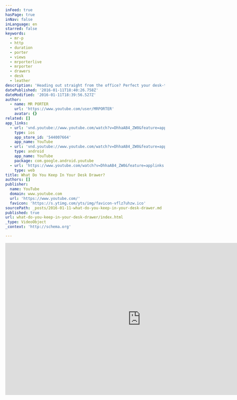```yaml
---
inFeed: true
hasPage: true
inNav: false
inLanguage: en
starred: false
keywords:
  - mr-p
  - http
  - duration
  - porter
  - views
  - mrporterlive
  - mrporter
  - drawers
  - desk
  - leather
description: 'Heading out straight from the office? Perfect your desk-to-dinner routine with six men of note, who reveal the items they always keep at hand in this video.'
datePublished: '2016-01-11T18:40:26.758Z'
dateModified: '2016-01-11T18:39:56.527Z'
author:
  - name: MR PORTER
    url: 'https://www.youtube.com/user/MRPORTER'
    avatar: {}
related: []
app_links:
  - url: 'vnd.youtube://www.youtube.com/watch?v=DhhaAB4_ZW0&feature=applinks'
    type: ios
    app_store_id: '544007664'
    app_name: YouTube
  - url: 'vnd.youtube://www.youtube.com/watch?v=DhhaAB4_ZW0&feature=applinks'
    type: android
    app_name: YouTube
    package: com.google.android.youtube
  - url: 'https://www.youtube.com/watch?v=DhhaAB4_ZW0&feature=applinks'
    type: web
title: What Do You Keep In Your Desk Drawer?
authors: []
publisher:
  name: YouTube
  domain: www.youtube.com
  url: 'https://www.youtube.com/'
  favicon: 'https://s.ytimg.com/yts/img/favicon-vflz7uhzw.ico'
sourcePath: _posts/2016-01-11-what-do-you-keep-in-your-desk-drawer.md
published: true
url: what-do-you-keep-in-your-desk-drawer/index.html
_type: VideoObject
_context: 'http://schema.org'

---
```

<iframe src="https://cdn.embedly.com/widgets/media.html?src=https%3A%2F%2Fwww.youtube.com%2Fembed%2FDhhaAB4_ZW0%3Ffeature%3Doembed&amp;url=https%3A%2F%2Fwww.youtube.com%2Fwatch%3Fv%3DDhhaAB4_ZW0&amp;image=https%3A%2F%2Fi.ytimg.com%2Fvi%2FDhhaAB4_ZW0%2Fhqdefault.jpg&amp;key=b7d04c9b404c499eba89ee7072e1c4f7&amp;type=text%2Fhtml&amp;schema=youtube" width="854" height="480" scrolling="no" frameborder="0" allowfullscreen="allowfullscreen" style=""></iframe>